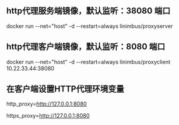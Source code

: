 ## http代理服务端镜像，默认监听：38080 端口
docker run --net="host" -d --restart=always linimbus/proxyserver


## http代理客户端镜像，默认监听：8080 端口
docker run --net="host" -d --restart=always linimbus/proxyclient 10.22.33.44:38080

## 在客户端设置HTTP代理环境变量
http_proxy=http://127.0.0.1:8080

https_proxy=http://127.0.0.1:8080
